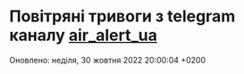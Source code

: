 # Повітряні тривоги з telegram каналу [air_alert_ua](https://t.me/air_alert_ua)

Оновлено:
неділя, 30 жовтня 2022 20:00:04 +0200
